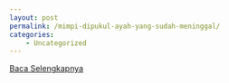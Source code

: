 ```yaml
---
layout: post
permalink: /mimpi-dipukul-ayah-yang-sudah-meninggal/
categories:
    - Uncategorized
---
```


[Baca Selengkapnya](/09)